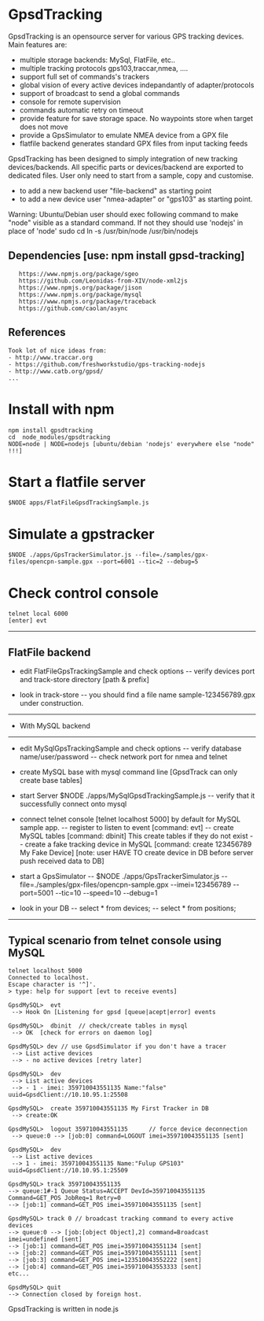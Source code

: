 GpsdTracking
==============

GpsdTracking is an opensource server for various GPS tracking devices. 
Main features are:
 - multiple storage backends: MySql, FlatFile, etc..
 - multiple tracking protocols gps103,traccar,nmea, ....
 - support full set of commands's trackers
 - global vision of every active devices indepandantly of adapter/protocols
 - support of broadcast to send a global commands
 - <telnet> console for remote supervision
 - commands automatic retry on timeout
 - provide feature for save storage space. No waypoints store when target does not move
 - provide a GpsSimulator to emulate NMEA device from a GPX file
 - flatfile backend generates standard GPX files from input tacking feeds

GpsdTracking has been designed to simply integration of new
tracking devices/backends. All specific parts or devices/backend are exported
to dedicated files. User only need to start from a sample, copy and customise.
 - to add a new backend user "file-backend" as starting point
 - to add a new device user "nmea-adapter" or "gps103" as starting point.

Warning: Ubuntu/Debian user should exec following command to make "node"
visible as a standard command. If not they should use 'nodejs' in place of 'node'
      sudo cd ln -s /usr/bin/node /usr/bin/nodejs

Dependencies [use: npm install gpsd-tracking]
------------
       https://www.npmjs.org/package/sgeo
       https://github.com/Leonidas-from-XIV/node-xml2js
       https://www.npmjs.org/package/jison
       https://www.npmjs.org/package/mysql
       https://www.npmjs.org/package/traceback
       https://github.com/caolan/async

References
-----------
    Took lot of nice ideas from:
    - http://www.traccar.org
    - https://github.com/freshworkstudio/gps-tracking-nodejs
    - http://www.catb.org/gpsd/
    ...

                        
  # Install with npm
    npm install gpsdtracking
    cd  node_modules/gpsdtracking
    NODE=node | NODE=nodejs [ubuntu/debian 'nodejs' everywhere else "node" !!!]

  # Start a flatfile server
    $NODE apps/FlatFileGpsdTrackingSample.js

  # Simulate a gpstracker
    $NODE ./apps/GpsTrackerSimulator.js --file=./samples/gpx-files/opencpn-sample.gpx --port=6001 --tic=2 --debug=5

  # Check control console
    telnet local 6000
    [enter] evt
  
------------------------
  FlatFile backend 
------------------------
   * edit FlatFileGpsTrackingSample and check options
      -- verify devices port and track-store directory [path & prefix]

   * look in track-store
      -- you should find a file name sample-123456789.gpx under construction.
 
---------------------
- With MySQL backend 
---------------------
   * edit MySqlGpsTrackingSample and check options
      -- verify database name/user/password
      -- check network port for nmea and telnet

   * create MySQL base with mysql command line [GpsdTrack can only create base tables]

   * start  Server  $NODE ./apps/MySqlGpsdTrackingSample.js 
      -- verify that it successfully connect onto mysql

   * connect telnet console  [telnet localhost 5000] by default for MySQL sample app.
      -- register to listen to event [command: evt]
      -- create MySQL tables [command: dbinit] This create tables if they do not exist
      -- create a fake tracking device in MySQL [command: create 123456789 My Fake Device]
      [note: user HAVE TO create device in DB before server push received data to DB]
      
   * start a GpsSimulator
      -- $NODE ./apps/GpsTrackerSimulator.js --file=./samples/gpx-files/opencpn-sample.gpx --imei=123456789 --port=5001 --tic=10 --speed=10 --debug=1

   * look in your DB
      -- select * from devices;
      -- select * from positions;

------------------------------------------------
Typical scenario from telnet console using MySQL
------------------------------------------------
    telnet localhost 5000
    Connected to localhost.
    Escape character is '^]'.
    > type: help for support [evt to receive events]

    GpsdMySQL>  evt
     --> Hook On [Listening for gpsd [queue|acept|error] events

    GpsdMySQL>  dbinit  // check/create tables in mysql
     --> OK  [check for errors on daemon log]

    GpsdMySQL> dev // use GpsdSimulator if you don't have a tracer
     --> List active devices 
     --> - no active devices [retry later]

    GpsdMySQL>  dev     
     --> List active devices 
     --> - 1 - imei: 359710043551135 Name:"false" uuid=GpsdClient://10.10.95.1:25508

    GpsdMySQL>  create 359710043551135 My First Tracker in DB
     --> create:OK  

    GpsdMySQL>  logout 359710043551135      // force device deconnection
     --> queue:0 --> [job:0] command=LOGOUT imei=359710043551135 [sent]

    GpsdMySQL>  dev
     --> List active devices 
     --> 1 - imei: 359710043551135 Name:"Fulup GPS103" uuid=GpsdClient://10.10.95.1:25509

    GpsdMySQL> track 359710043551135
    --> queue:1#-1 Queue Status=ACCEPT DevId=359710043551135 Command=GET_POS JobReq=1 Retry=0
    --> [job:1] command=GET_POS imei=359710043551135 [sent]

    GpsdMySQL> track 0 // broadcast tracking command to every active devices
    --> queue:0 --> [job:[object Object],2] command=Broadcast imei=undefined [sent]
    --> [job:1] command=GET_POS imei=359710043551134 [sent]
    --> [job:2] command=GET_POS imei=359710043551111 [sent]
    --> [job:3] command=GET_POS imei=123510043552222 [sent]
    --> [job:4] command=GET_POS imei=359710043553333 [sent]
    etc...

    GpsdMySQL> quit
    --> Connection closed by foreign host.


GpsdTracking is written in node.js

